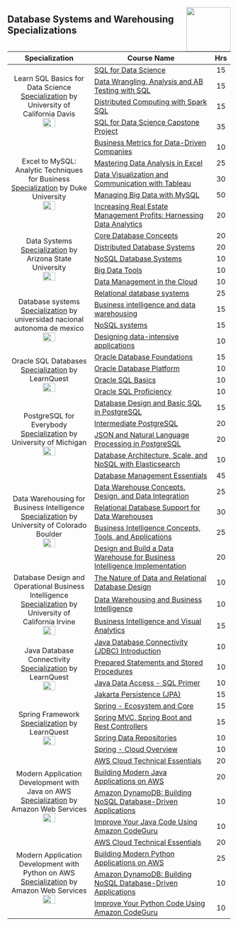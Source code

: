<img align="right" width="100" src="https://github.com/cs-MohamedAyman/cs-MohamedAyman/blob/main/repos-logos/coursera.jpg"></img>

## Database Systems and Warehousing Specializations

<table>
    <thead>
        <tr>
            <th width="40%">Specialization</th>
            <th width="60%">Course Name</th>
            <th>Hrs</th>
        </tr>
    </thead>
    <tbody>
            <tr>
                <td rowspan=4 align=center>
Learn SQL Basics for Data Science
<a href="https://www.coursera.org/specializations/learn-sql-basics-data-science">Specialization</a> by University of California Davis<br>
<img src="https://github.com/cs-MohamedAyman/eLearning-Platforms/blob/master/Coursera-Specializations/org-logos/university%20of%20california%20davis.jpg" width="40%">
                </td>
                <td><a href="https://www.coursera.org/learn/sql-for-data-science">SQL for Data Science</a></td>
                <td align="center">15</td>
            </tr>
            <tr>
                <td><a href="https://www.coursera.org/learn/data-wrangling-analysis-abtesting">Data Wrangling, Analysis and AB Testing with SQL</a></td>
                <td align="center">15</td>
            </tr>
            <tr>
                <td><a href="https://www.coursera.org/learn/spark-sql">Distributed Computing with Spark SQL</a></td>
                <td align="center">15</td>
            </tr>
            <tr>
                <td><a href="https://www.coursera.org/learn/sql-data-science-capstone">SQL for Data Science Capstone Project</a></td>
                <td align="center">35</td>
            </tr>
            <tr>
                <td rowspan=5 align=center>
Excel to MySQL: Analytic Techniques for Business
<a href="https://www.coursera.org/specializations/excel-mysql">Specialization</a> by Duke University<br>
<img src="https://github.com/cs-MohamedAyman/eLearning-Platforms/blob/master/Coursera-Specializations/org-logos/duke%20university.jpg" width="40%">
                </td>
                <td><a href="https://www.coursera.org/learn/analytics-business-metrics">Business Metrics for Data-Driven Companies</a></td>
                <td align="center">10</td>
            </tr>
            <tr>
                <td><a href="https://www.coursera.org/learn/analytics-excel">Mastering Data Analysis in Excel</a></td>
                <td align="center">25</td>
            </tr>
            <tr>
                <td><a href="https://www.coursera.org/learn/analytics-tableau">Data Visualization and Communication with Tableau</a></td>
                <td align="center">30</td>
            </tr>
            <tr>
                <td><a href="https://www.coursera.org/learn/analytics-mysql">Managing Big Data with MySQL</a></td>
                <td align="center">50</td>
            </tr>
            <tr>
                <td><a href="https://www.coursera.org/learn/analytics-capstone">Increasing Real Estate Management Profits: Harnessing Data Analytics</a></td>
                <td align="center">20</td>
            </tr>
            <tr>
                <td rowspan=5 align=center>
Data Systems
<a href="https://www.coursera.org/specializations/data-systems">Specialization</a> by Arizona State University<br>
<img src="https://github.com/cs-MohamedAyman/eLearning-Platforms/blob/master/Coursera-Specializations/org-logos/arizona%20state%20university.jpg" width="40%">
                </td>
                <td><a href="https://www.coursera.org/learn/core-database">Core Database Concepts</a></td>
                <td align="center">20</td>
            </tr>
            <tr>
                <td><a href="https://www.coursera.org/learn/distributed-database">Distributed Database Systems</a></td>
                <td align="center">20</td>
            </tr>
            <tr>
                <td><a href="https://www.coursera.org/learn/nosql-database-systems">NoSQL Database Systems</a></td>
                <td align="center">10</td>
            </tr>
            <tr>
                <td><a href="https://www.coursera.org/learn/big-data-tools">Big Data Tools</a></td>
                <td align="center">10</td>
            </tr>
            <tr>
                <td><a href="https://www.coursera.org/learn/data-management-cloud">Data Management in the Cloud</a></td>
                <td align="center">10</td>
            </tr>
            <tr>
                <td rowspan=4 align=center>
Database systems
<a href="https://www.coursera.org/specializations/database-systems">Specialization</a> by universidad nacional autonoma de mexico<br>
<img src="https://github.com/cs-MohamedAyman/eLearning-Platforms/blob/master/Coursera-Specializations/org-logos/universidad%20nacional%20autonoma%20de%20mexico.jpg" width="40%">
                </td>
                <td><a href="https://www.coursera.org/learn/relational-database">Relational database systems</a></td>
                <td align="center">25</td>
            </tr>
            <tr>
                <td><a href="https://www.coursera.org/learn/business-intelligence-data-warehousing">Business intelligence and data warehousing</a></td>
                <td align="center">15</td>
            </tr>
            <tr>
                <td><a href="https://www.coursera.org/learn/nosql-databases">NoSQL systems</a></td>
                <td align="center">15</td>
            </tr>
            <tr>
                <td><a href="https://www.coursera.org/learn/data-intensive-applications">Designing data-intensive applications</a></td>
                <td align="center">10</td>
            </tr>
            <tr>
                <td rowspan=4 align=center>
Oracle SQL Databases
<a href="https://www.coursera.org/specializations/oracle-sql-databases">Specialization</a> by LearnQuest<br>
<img src="https://github.com/cs-MohamedAyman/eLearning-Platforms/blob/master/Coursera-Specializations/org-logos/learnquest.jpg" width="40%">
                </td>
                <td><a href="https://www.coursera.org/learn/introduction-to-oracle-sql">Oracle Database Foundations</a></td>
                <td align="center">15</td>
            </tr>
            <tr>
                <td><a href="https://www.coursera.org/learn/oracle-database-platform">Oracle Database Platform</a></td>
                <td align="center">10</td>
            </tr>
            <tr>
                <td><a href="https://www.coursera.org/learn/oracle-sql-basics">Oracle SQL Basics</a></td>
                <td align="center">10</td>
            </tr>
            <tr>
                <td><a href="https://www.coursera.org/learn/oracle-sql-proficiency">Oracle SQL Proficiency</a></td>
                <td align="center">10</td>
            </tr>
            <tr>
                <td rowspan=4 align=center>
PostgreSQL for Everybody
<a href="https://www.coursera.org/specializations/postgresql-for-everybody">Specialization</a> by University of Michigan<br>
<img src="https://github.com/cs-MohamedAyman/eLearning-Platforms/blob/master/Coursera-Specializations/org-logos/university%20of%20michigan.jpg" width="40%">
                </td>
                <td><a href="https://www.coursera.org/learn/database-design-postgresql">Database Design and Basic SQL in PostgreSQL</a></td>
                <td align="center">15</td>
            </tr>
            <tr>
                <td><a href="https://www.coursera.org/learn/intermediate-postgresql">Intermediate PostgreSQL</a></td>
                <td align="center">20</td>
            </tr>
            <tr>
                <td><a href="https://www.coursera.org/learn/json-natural-language-processing-postgresql">JSON and Natural Language Processing in PostgreSQL</a></td>
                <td align="center">20</td>
            </tr>
            <tr>
                <td><a href="https://www.coursera.org/learn/database-architecture-scale-nosql-elasticsearch-postgresql">Database Architecture, Scale, and NoSQL with Elasticsearch</a></td>
                <td align="center">10</td>
            </tr>
            <tr>
                <td rowspan=5 align=center>
Data Warehousing for Business Intelligence
<a href="https://www.coursera.org/specializations/data-warehousing">Specialization</a> by University of Colorado Boulder<br>
<img src="https://github.com/cs-MohamedAyman/eLearning-Platforms/blob/master/Coursera-Specializations/org-logos/university%20of%20colorado%20boulder.jpg" width="40%">
                </td>
                <td><a href="https://www.coursera.org/learn/database-management">Database Management Essentials</a></td>
                <td align="center">45</td>
            </tr>
            <tr>
                <td><a href="https://www.coursera.org/learn/dwdesign">Data Warehouse Concepts, Design, and Data Integration</a></td>
                <td align="center">25</td>
            </tr>
            <tr>
                <td><a href="https://www.coursera.org/learn/dwrelational">Relational Database Support for Data Warehouses</a></td>
                <td align="center">30</td>
            </tr>
            <tr>
                <td><a href="https://www.coursera.org/learn/business-intelligence-tools">Business Intelligence Concepts, Tools, and Applications</a></td>
                <td align="center">25</td>
            </tr>
            <tr>
                <td><a href="https://www.coursera.org/learn/data-warehouse-bi-building">Design and Build a Data Warehouse for Business Intelligence Implementation</a></td>
                <td align="center">20</td>
            </tr>
            <tr>
                <td rowspan=3 align=center>
Database Design and Operational Business Intelligence
<a href="https://www.coursera.org/specializations/data-design-operational-business-intellegence">Specialization</a> by University of California Irvine<br>
<img src="https://github.com/cs-MohamedAyman/eLearning-Platforms/blob/master/Coursera-Specializations/org-logos/university%20of%20california%20irvine.jpg" width="40%">
                </td>
                <td><a href="https://www.coursera.org/learn/nature-of-data-relational-database-design">The Nature of Data and Relational Database Design</a></td>
                <td align="center">10</td>
            </tr>
            <tr>
                <td><a href="https://www.coursera.org/learn/data-warehousing-business-intelligence">Data Warehousing and Business Intelligence</a></td>
                <td align="center">10</td>
            </tr>
            <tr>
                <td><a href="https://www.coursera.org/learn/business-intelligence-visual-analytics">Business Intelligence and Visual Analytics</a></td>
                <td align="center">15</td>
            </tr>
            <tr>
                <td rowspan=4 align=center>
Java Database Connectivity
<a href="https://www.coursera.org/specializations/java-database-connectivity">Specialization</a> by LearnQuest<br>
<img src="https://github.com/cs-MohamedAyman/eLearning-Platforms/blob/master/Coursera-Specializations/org-logos/learnquest.jpg" width="40%">
                </td>
                <td><a href="https://www.coursera.org/learn/java-database-connectivity-introduction">Java Database Connectivity (JDBC) Introduction</a></td>
                <td align="center">10</td>
            </tr>
            <tr>
                <td><a href="https://www.coursera.org/learn/java-database-connectivity-prepared-statements">Prepared Statements and Stored Procedures</a></td>
                <td align="center">10</td>
            </tr>
            <tr>
                <td><a href="https://www.coursera.org/learn/java-database-connectivity-sql-primer">Java Data Access - SQL Primer</a></td>
                <td align="center">10</td>
            </tr>
            <tr>
                <td><a href="https://www.coursera.org/learn/java-database-connectivity-jakarta-persistence">Jakarta Persistence (JPA)</a></td>
                <td align="center">15</td>
            </tr>
            <tr>
                <td rowspan=4 align=center>
Spring Framework
<a href="https://www.coursera.org/specializations/spring-framework">Specialization</a> by LearnQuest<br>
<img src="https://github.com/cs-MohamedAyman/eLearning-Platforms/blob/master/Coursera-Specializations/org-logos/learnquest.jpg" width="40%">
                </td>
                <td><a href="https://www.coursera.org/learn/spring-ecosystem-and-core">Spring - Ecosystem and Core</a></td>
                <td align="center">15</td>
            </tr>
            <tr>
                <td><a href="https://www.coursera.org/learn/spring-mvc-rest-controller">Spring MVC, Spring Boot and Rest Controllers</a></td>
                <td align="center">15</td>
            </tr>
            <tr>
                <td><a href="https://www.coursera.org/learn/spring-repositories">Spring Data Repositories</a></td>
                <td align="center">10</td>
            </tr>
            <tr>
                <td><a href="https://www.coursera.org/learn/spring-cloud-overview">Spring - Cloud Overview</a></td>
                <td align="center">10</td>
            </tr>
            <tr>
                <td rowspan=4 align=center>
Modern Application Development with Java on AWS
<a href="https://www.coursera.org/specializations/aws-java-serverless-development">Specialization</a> by Amazon Web Services<br>
<img src="https://github.com/cs-MohamedAyman/eLearning-Platforms/blob/master/Coursera-Specializations/org-logos/amazon%20web%20services.jpg" width="40%">
                </td>
                <td><a href="https://www.coursera.org/learn/aws-cloud-technical-essentials">AWS Cloud Technical Essentials</a></td>
                <td align="center">20</td>
            </tr>
            <tr>
                <td><a href="https://www.coursera.org/specializations/aws-java-serverless-development">Building Modern Java Applications on AWS</a></td>
                <td align="center">20</td>
            </tr>
            <tr>
                <td><a href="https://www.coursera.org/learn/dynamodb-nosql-database-driven-apps">Amazon DynamoDB: Building NoSQL Database-Driven Applications</a></td>
                <td align="center">10</td>
            </tr>
            <tr>
                <td><a href="https://www.coursera.org/learn/aws-improve-java-code-amazon-codeguru">Improve Your Java Code Using Amazon CodeGuru</a></td>
                <td align="center">10</td>
            </tr>
            <tr>
                <td rowspan=4 align=center>
Modern Application Development with Python on AWS
<a href="https://www.coursera.org/specializations/aws-python-serverless-development">Specialization</a> by Amazon Web Services<br>
<img src="https://github.com/cs-MohamedAyman/eLearning-Platforms/blob/master/Coursera-Specializations/org-logos/amazon%20web%20services.jpg" width="40%">
                </td>
                <td><a href="https://www.coursera.org/learn/aws-cloud-technical-essentials">AWS Cloud Technical Essentials</a></td>
                <td align="center">20</td>
            </tr>
            <tr>
                <td><a href="https://www.coursera.org/learn/building-modern-python-applications-on-aws">Building Modern Python Applications on AWS</a></td>
                <td align="center">25</td>
            </tr>
            <tr>
                <td><a href="https://www.coursera.org/learn/dynamodb-nosql-database-driven-apps">Amazon DynamoDB: Building NoSQL Database-Driven Applications</a></td>
                <td align="center">10</td>
            </tr>
            <tr>
                <td><a href="https://www.coursera.org/learn/aws-improve-python-code-amazon-codeguru">Improve Your Python Code Using Amazon CodeGuru</a></td>
                <td align="center">10</td>
            </tr>
    </tbody>
</table>
